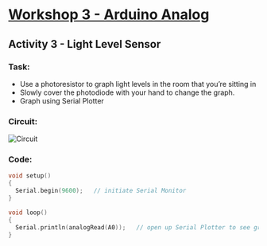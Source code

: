 # [Workshop 3 - Arduino Analog](https://bmesbuildteamucla.github.io/Workshops/Workshop%203%20-%20Arduino%20Analog)

## Activity 3 - Light Level Sensor

### Task:
* Use a photoresistor to graph light levels in the room that you’re sitting in
* Slowly cover the photodiode with your hand to change the graph.
* Graph using Serial Plotter

### Circuit:
![Circuit](https://bmesbuildteamucla.github.io/Workshops/Workshop%203%20-%20Arduino%20Analog/Activity3/Circuit.png)

### Code:
```c++
void setup()
{
  Serial.begin(9600);   // initiate Serial Monitor
}

void loop()
{
  Serial.println(analogRead(A0));   // open up Serial Plotter to see graphed values
}
```
